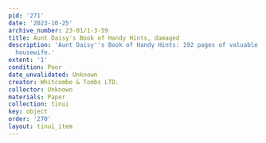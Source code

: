 ```yaml
---
pid: '271'
date: '2023-10-25'
archive_number: 23-01/1-3-59
title: Aunt Daisy's Book of Handy Hints, damaged
description: 'Aunt Daisy''s Book of Handy Hints: 192 pages of valuable hints for the
  housewife.'
extent: '1'
condition: Poor
date_unvalidated: Unknown
creator: Whitcombe & Tombs LTD.
collector: Unknown
materials: Paper
collection: tinui
key: object
order: '270'
layout: tinui_item
---
```

